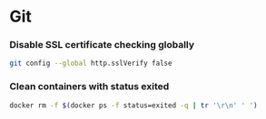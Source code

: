 # Git

### Disable SSL certificate checking globally 
```bash
git config --global http.sslVerify false 
```

### Clean containers with status exited
```bash
docker rm -f $(docker ps -f status=exited -q | tr '\r\n' ' ')
```
